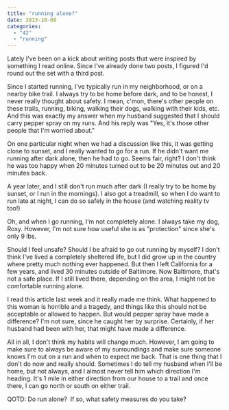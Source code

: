 ```yaml
---
title: "running alone?"
date: 2013-10-08
categories: 
  - "42"
  - "running"
---
```


Lately I've been on a kick about writing posts that were inspired by something I read online. Since I've already done two posts, I figured I'd round out the set with a third post.

Since I started running, I've typically run in my neighborhood, or on a nearby bike trail. I always try to be home before dark, and to be honest, I never really thought about safety. I mean, c'mon, there's other people on these trails, running, biking, walking their dogs, walking with their kids, etc. And this was exactly my answer when my husband suggested that I should carry pepper spray on my runs. And his reply was "Yes, it's those other people that I'm worried about."

On one particular night when we had a discussion like this, it was getting close to sunset, and I really wanted to go for a run. If he didn't want me running after dark alone, then he had to go. Seems fair, right? I don't think he was too happy when 20 minutes turned out to be 20 minutes out and 20 minutes back.

A year later, and I still don't run much after dark (I really try to be home by sunset, or I run in the mornings). I also got a treadmill, so when I do want to run late at night, I can do so safely in the house (and watching reality tv too!)

Oh, and when I go running, I'm not completely alone. I always take my dog, Roxy. However, I'm not sure how useful she is as "protection" since she's only 9 lbs.

Should I feel unsafe? Should I be afraid to go out running by myself? I don't think I've lived a completely sheltered life, but I did grow up in the country where pretty much nothing ever happened. But then I left California for a few years, and lived 30 minutes outside of Baltimore. Now Baltimore, that's not a safe place. If I still lived there, depending on the area, I might not be comfortable running alone.

I read this article last week and it really made me think. What happened to this woman is horrible and a tragedy, and things like this should not be acceptable or allowed to happen. But would pepper spray have made a difference? I'm not sure, since he caught her by surprise. Certainly, if her husband had been with her, that might have made a difference.

All in all, I don't think my habits will change much. However, I am going to make sure to always be aware of my surroundings and make sure someone knows I'm out on a run and when to expect me back. That is one thing that I don't do now and really should. Sometimes I do tell my husband when I'll be home, but not always, and I almost never tell him which direction I'm heading. It's 1 mile in either direction from our house to a trail and once there, I can go north or south on either trail.

QOTD: Do run alone?  If so, what safety measures do you take?
